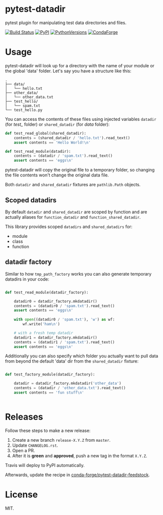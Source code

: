 # pytest-datadir

pytest plugin for manipulating test data directories and files.

[![Build Status](https://travis-ci.org/gabrielcnr/pytest-datadir.svg?branch=master)](https://travis-ci.org/gabrielcnr/pytest-datadir)
[![PyPI](https://img.shields.io/pypi/v/pytest-datadir.svg)](https://pypi.python.org/pypi/pytest-datadir)
[![PythonVersions](https://img.shields.io/pypi/pyversions/pytest-datadir.svg)](https://pypi.python.org/pypi/pytest-datadir)
[![CondaForge](https://img.shields.io/conda/vn/conda-forge/pytest-datadir.svg)](https://anaconda.org/conda-forge/pytest-datadir)


# Usage
pytest-datadir will look up for a directory with the name of your module or the global 'data' folder.
Let's say you have a structure like this:

```
.
├── data/
│   └── hello.txt
├── other_data/
│   └── other_data.txt
├── test_hello/
│   └── spam.txt
└── test_hello.py
```

You can access the contents of these files using injected variables `datadir` (for *test_* folder) or `shared_datadir`
(for *data* folder):

```python
def test_read_global(shared_datadir):
    contents = (shared_datadir / 'hello.txt').read_text()
    assert contents == 'Hello World!\n'

def test_read_module(datadir):
    contents = (datadir / 'spam.txt').read_text()
    assert contents == 'eggs\n'
```

pytest-datadir will copy the original file to a temporary folder, so changing the file contents won't change the original data file.

Both `datadir` and `shared_datadir` fixtures are `pathlib.Path` objects.


## Scoped datadirs

By default `datadir` and `shared_datadir` are scoped by function and are actually aliases for `function_datadir` and `function_shared_datadir`.

This library provides scoped `datadirs` and `shared_datadirs` for:

- module
- class
- function


## datadir factory

Similar to how `tmp_path_factory` works you can also generate temporary datadirs in your code:

```python

def test_read_module(datadir_factory):

    datadir0 = datadir_factory.mkdatadir()
    contents = (datadir0 / 'spam.txt').read_text()
    assert contents == 'eggs\n'
    
    with open((datadir0 / 'spam.txt'), 'w') as wf:
        wf.write('ham\n')

    # with a fresh temp datadir
    datadir1 = datadir_factory.mkdatadir()
    contents = (datadir1 / 'spam.txt').read_text()
    assert contents == 'eggs\n'

```


Additionally you can also specify which folder you actually want to pull data from beyond the default 'data' dir from the `shared_datadir` fixture:

```python

def test_factory_module(datadir_factory):

    datadir = datadir_factory.mkdatadir('other_data')
    contents = (datadir / 'other_data.txt').read_text()
    assert contents == 'fun stuff\n'
    
```

# Releases

Follow these steps to make a new release:

1. Create a new branch `release-X.Y.Z` from `master`.
2. Update `CHANGELOG.rst`.
3. Open a PR.
4. After it is **green** and **approved**, push a new tag in the format `X.Y.Z`.

Travis will deploy to PyPI automatically.

Afterwards, update the recipe in [conda-forge/pytest-datadir-feedstock](https://github.com/conda-forge/pytest-datadir-feedstock).

# License

MIT.

